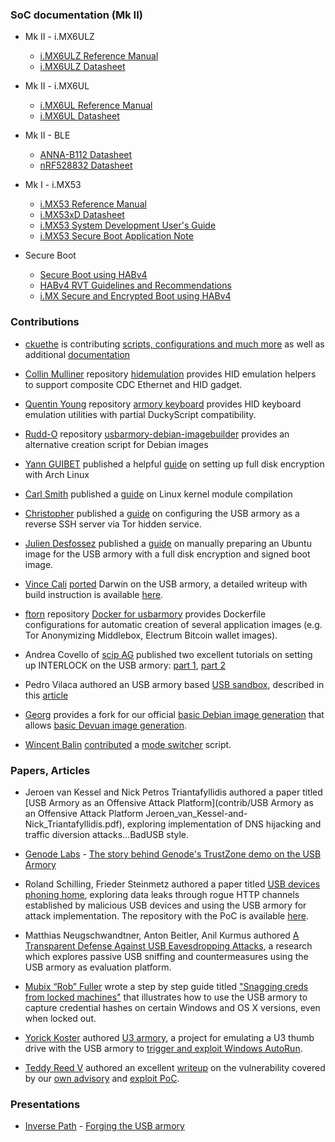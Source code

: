 ### SoC documentation (Mk II)

* Mk II - i.MX6ULZ
  * [i.MX6ULZ Reference Manual](https://www.nxp.com/webapp/Download?colCode=IMX6ULZRM)
  * [i.MX6ULZ Datasheet](https://www.nxp.com/docs/en/data-sheet/IMX6ULZCEC.pdf)

* Mk II - i.MX6UL
  * [i.MX6UL Reference Manual](https://www.nxp.com/webapp/Download?colCode=IMX6ULRM)
  * [i.MX6UL Datasheet](https://www.nxp.com/docs/en/data-sheet/IMX6ULCEC.pdf)  

* Mk II - BLE
  * [ANNA-B112 Datasheet](https://www.u-blox.com/sites/default/files/ANNA-B112_DataSheet_%28UBX-18011707%29.pdf)
  * [nRF528832 Datasheet](https://www.nordicsemi.com/-/media/Software-and-other-downloads/Product-Briefs/nRF52832-product-brief.pdf?la=en)

* Mk I - i.MX53
  * [i.MX53 Reference Manual](http://cache.nxp.com/files/32bit/doc/ref_manual/iMX53RM.pdf)
  * [i.MX53xD Datasheet](http://cache.nxp.com/files/32bit/doc/data_sheet/IMX53CEC.pdf)
  * [i.MX53 System Development User's Guide](http://cache.nxp.com/files/32bit/doc/user_guide/MX53UG.pdf)
  * [i.MX53 Secure Boot Application Note](http://cache.nxp.com/files/32bit/doc/app_note/AN4581.pdf)

* Secure Boot
  * [Secure Boot using HABv4](http://cache.nxp.com/files/32bit/doc/app_note/AN4581.pdf)
  * [HABv4 RVT Guidelines and Recommendations](https://www.nxp.com/docs/en/application-note/AN12263.pdf)
  * [i.MX Secure and Encrypted Boot using HABv4](https://gitlab.denx.de/u-boot/u-boot/blob/master/doc/imx/habv4/introduction_habv4.txt)

### Contributions

* [ckuethe](https://github.com/ckuethe) is contributing [scripts, configurations and much more](https://github.com/ckuethe/usbarmory) as well as additional [documentation](https://github.com/ckuethe/usbarmory/wiki)

* [Collin Mulliner](https://github.com/crmulliner) repository [hidemulation](https://github.com/crmulliner/hidemulation) provides HID emulation helpers to support composite CDC Ethernet and HID gadget.

* [Quentin Young](http://qlyoung.net) repository [armory keyboard](https://github.com/qlyoung/armory-keyboard) provides HID keyboard emulation utilities with partial DuckyScript compatibility.

* [Rudd-O](https://github.com/Rudd-O) repository [usbarmory-debian-imagebuilder](https://github.com/Rudd-O/usbarmory-debian-imagebuilder) provides an alternative creation script for Debian images

* [Yann GUIBET](https://github.com/yann2192) published a helpful [guide](https://gist.github.com/yann2192/f989143c86567237460e) on setting up full disk encryption with Arch Linux

* [Carl Smith](https://twitter.com/base16io) published a [guide](http://base16.io/?p=124) on Linux kernel module compilation

* [Christopher](https://yawnbox.com/index.php/about) published a [guide](https://yawnbox.com/index.php/2015/12/02/configuring-a-usb-armory-as-a-reverse-ssh-server-via-tor-hidden-service/) on configuring the USB armory as a reverse SSH server via Tor hidden service.

* [Julien Desfossez](https://github.com/jdesfossez) published a [guide](https://github.com/jdesfossez/usbarmory/wiki/Preparing-a-Ubuntu-FDE-microSD-image) on manually preparing an Ubuntu image for the USB armory with a full disk encryption and signed boot image.

* [Vince Cali](https://twitter.com/0x56) [ported](https://github.com/darwin-on-arm/xnu/commit/410a687039bbbd35b703e1ead996080fae51a887) Darwin on the USB armory, a detailed writeup with build instruction is available [here](http://embeddedideation.com/2016/02/08/darwin-on-armory/).

* [ftorn](https://github.com/ftorn) repository [Docker for usbarmory](https://github.com/ftorn/usbarmory) provides Dockerfile configurations for automatic creation of several application images (e.g. Tor Anonymizing Middlebox, Electrum Bitcoin wallet images).

* Andrea Covello of [scip AG](https://www.scip.ch/en/?) published two excellent tutorials on setting up INTERLOCK on the USB armory: [part 1](https://www.scip.ch/en/?labs.20160811), [part 2](https://www.scip.ch/en/?labs.20160922)

* Pedro Vilaca authored an USB armory based [USB sandbox](https://github.com/gdbinit/armorysandbox), described in this [article](https://sentinelone.com/blogs/armory-sandbox-building-usb-analyzer-usb-armory/)

* [Georg](https://github.com/tuxlifan) provides a fork for our official [basic Debian image generation](https://github.com/inversepath/usbarmory-debian-base_image) that allows [basic Devuan image generation](https://github.com/tuxlifan/usbarmory-devuan-base_image).

* [Wincent Balin](https://github.com/wincentbalin) [contributed](https://gist.github.com/wincentbalin/83749d46ea5aadec6c3dcfd3ff672d21) a [mode switcher](https://ofdigitalwater.postach.io/post/mode-switcher-for-usb-armory) script.

### Papers, Articles

* Jeroen van Kessel and Nick Petros Triantafyllidis authored a paper titled [USB Armory as an Offensive Attack Platform](contrib/USB Armory as an Offensive Attack Platform Jeroen_van_Kessel-and-Nick_Triantafyllidis.pdf), exploring implementation of DNS hijacking and traffic diversion attacks...BadUSB style.

* [Genode Labs](http://www.genode-labs.com) - [The story behind Genode's TrustZone demo on the USB Armory](http://genode.org/documentation/articles/usb_armory)

* Roland Schilling, Frieder Steinmetz authored a paper titled [USB devices phoning home](https://doi.org/10.15480/882.1279), exploring data leaks through rogue HTTP channels established by malicious USB devices and using the USB armory for attack implementation. The repository with the PoC is available [here](https://github.com/willnix/usbpoc).

* Matthias Neugschwandtner, Anton Beitler, Anil Kurmus authored [A Transparent Defense Against USB Eavesdropping Attacks](http://static.securegoose.org/papers/uscramble_cr.pdf), a research which explores passive USB sniffing and countermeasures using the USB armory as evaluation platform.

* [Mubix “Rob” Fuller](https://room362.com/about/) wrote a step by step guide titled ["Snagging creds from locked machines"](https://room362.com/post/2016/snagging-creds-from-locked-machines/) that illustrates how to use the USB armory to capture credential hashes on certain Windows and OS X versions, even when locked out.

* [Yorick Koster](https://twitter.com/yorickkoster) authored [U3 armory](https://github.com/securifybv/u3-armory), a project for emulating a U3 thumb drive with the USB armory to [trigger and exploit Windows AutoRun](https://securify.nl/blog/SFY20170201/autorun_is_dead__long_live_autorun.html).

* [Teddy Reed V](https://github.com/theopolis) authored an excellent [writeup](https://casualhacking.io/blog/2018/2/10/exploring-secured-boot-on-the-sabre-lite-imx6s-v13-sbc-and-nxp-habv4) on the vulnerability covered by our [own advisory](https://github.com/inversepath/usbarmory/blob/master/software/secure_boot/Security_Advisory-Ref_QBVR2017-0001.txt) and [exploit PoC](https://github.com/inversepath/usbarmory/blob/master/software/secure_boot/usbarmory_csftool#L227).

### Presentations

* [Inverse Path](https://inversepath.com) - [Forging the USB armory](https://dev.inversepath.com/download/usbarmory/forging_the_usb_armory.pdf)
